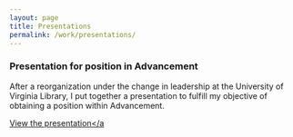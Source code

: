 ```yaml
---
layout: page
title: Presentations
permalink: /work/presentations/
---
```


<h3>Presentation for position in Advancement</h3>

After a reorganization under the change in leadership at the University of Virginia Library, I put together a presentation to fulfill my objective of obtaining a position within Advancement.


<a href="https://docs.google.com/presentation/d/1GjxBlyWBOKk9Ao3WVn7vfpSnUieITfmGvFNb0m69Sns/edit?usp=sharing">View the presentation</a


